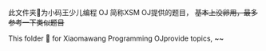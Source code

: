此文件夹📂为小码王少儿编程 OJ 简称XSM OJ提供的题目， ~~基本上没卵用，最多参考一下类似题目~~

This folder 📂 for Xiaomawang Programming OJprovide topics, ~~ 
